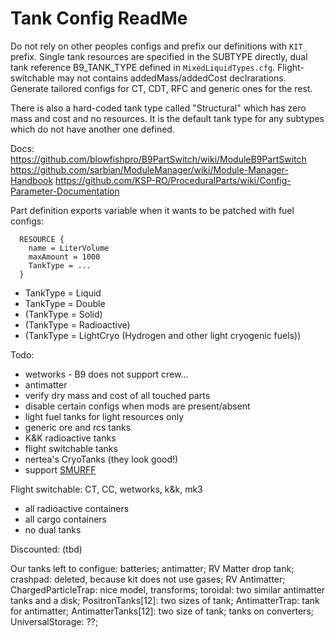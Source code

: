 Tank Config ReadMe
==================

Do not rely on other peoples configs and prefix our definitions with `KIT_`
prefix. Single tank resources are specified in the SUBTYPE directly, dual tank
reference B9_TANK_TYPE defined in `MixedLiquidTypes.cfg`.
Flight-switchable may not contains addedMass/addedCost declrarations.
Generate tailored configs for CT, CDT, RFC and generic ones for the rest.

There is also a hard-coded tank type called "Structural" which has zero mass and cost and no resources. It is the default tank type for any subtypes which do not have another one defined.

Docs:
https://github.com/blowfishpro/B9PartSwitch/wiki/ModuleB9PartSwitch
https://github.com/sarbian/ModuleManager/wiki/Module-Manager-Handbook
https://github.com/KSP-RO/ProceduralParts/wiki/Config-Parameter-Documentation

Part definition exports variable when it wants to be patched with fuel configs:

```
  RESOURCE {
    name = LiterVolume
    maxAmount = 1000
    TankType = ...
  }
```

* TankType = Liquid
* TankType = Double
* (TankType = Solid)
* (TankType = Radioactive)
* (TankType = LightCryo (Hydrogen and other light cryogenic fuels))

Todo:

* wetworks - B9 does not support crew...
* antimatter
* verify dry mass and cost of all touched parts
* disable certain configs when mods are present/absent
* light fuel tanks for light resources only
* generic ore and rcs tanks
* K&K radioactive tanks
* flight switchable tanks
* nertea's CryoTanks (they look good!)
* support [SMURFF](https://forum.kerbalspaceprogram.com/index.php?/topic/117992-17-19-smurff-simple-module-adjustments-for-real-ish-fuel-mass-fractions-191-02019-nov-12/)

Flight switchable: CT, CC, wetworks, k&k, mk3

- all radioactive containers
- all cargo containers
- no dual tanks

Discounted: (tbd)

Our tanks left to configue:
  batteries;
  antimatter;
  RV Matter drop tank;
  crashpad: deleted, because kit does not use gases;
  RV Antimatter;
  ChargedParticleTrap: nice model, transforms;
  toroidal: two similar antimatter tanks and a disk;
  PositronTanks[12]: two sizes of tank;
  AntimatterTrap: tank for antimatter;
  AntimatterTanks[12]: two size of tank;
  tanks on converters;
  UniversalStorage: ??;
